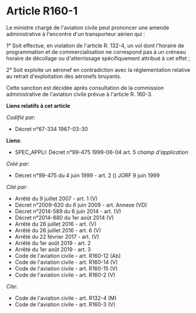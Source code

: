 # Article R160-1

Le ministre chargé de l'aviation civile peut prononcer une amende administrative à l'encontre d'un transporteur aérien qui :

1° Soit effectue, en violation de l'article R. 132-4, un vol dont l'horaire de programmation et de commercialisation ne
correspond pas à un créneau horaire de décollage ou d'atterrissage spécifiquement attribué à cet effet ;

2° Soit exploite un aéronef en contradiction avec la réglementation relative au retrait d'exploitation des aéronefs bruyants.

Cette sanction est décidée après consultation de la commission administrative de l'aviation civile prévue à l'article R.
160-3.

**Liens relatifs à cet article**

_Codifié par_:

  - Décret n°67-334 1967-03-30

**Liens**:

  - SPEC_APPLI: Décret n°99-475 1999-06-04 art. 5 *champ d'application*

_Créé par_:

  - Décret n°99-475 du 4 juin 1999 - art. 2 () JORF 9 juin 1999

_Cité par_:

  - Arrêté du 9 juillet 2007 - art. 1 (V)
  - Décret n°2009-620 du 6 juin 2009 - art. Annexe (VD)
  - Décret n°2014-589 du 6 juin 2014 - art. (V)
  - Décret n°2014-880 du 1er août 2014 (V)
  - Arrêté du 26 juillet 2016 - art. (V)
  - Arrêté du 26 juillet 2016 - art. 6 (V)
  - Arrêté du 22 février 2017 - art. (V)
  - Arrêté du 1er août 2019 - art. 2
  - Arrêté du 1er août 2019 - art. 3
  - Code de l'aviation civile - art. R160-12 (Ab)
  - Code de l'aviation civile - art. R160-14 (V)
  - Code de l'aviation civile - art. R160-15 (V)
  - Code de l'aviation civile - art. R160-2 (V)

_Cite_:

  - Code de l'aviation civile - art. R132-4 (M)
  - Code de l'aviation civile - art. R160-3 (V)
